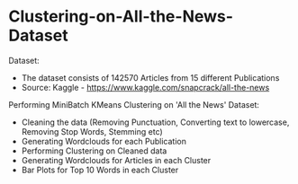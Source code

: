 # Clustering-on-All-the-News-Dataset
Dataset:
- The dataset consists of 142570 Articles from 15 different Publications
- Source: Kaggle - https://www.kaggle.com/snapcrack/all-the-news

Performing MiniBatch KMeans Clustering on 'All the News' Dataset:
- Cleaning the data (Removing Punctuation, Converting text to lowercase, Removing Stop Words, Stemming etc)
- Generating Wordclouds for each Publication
- Performing Clustering on Cleaned data
- Generating Wordclouds for Articles in each Cluster
- Bar Plots for Top 10 Words in each Cluster

